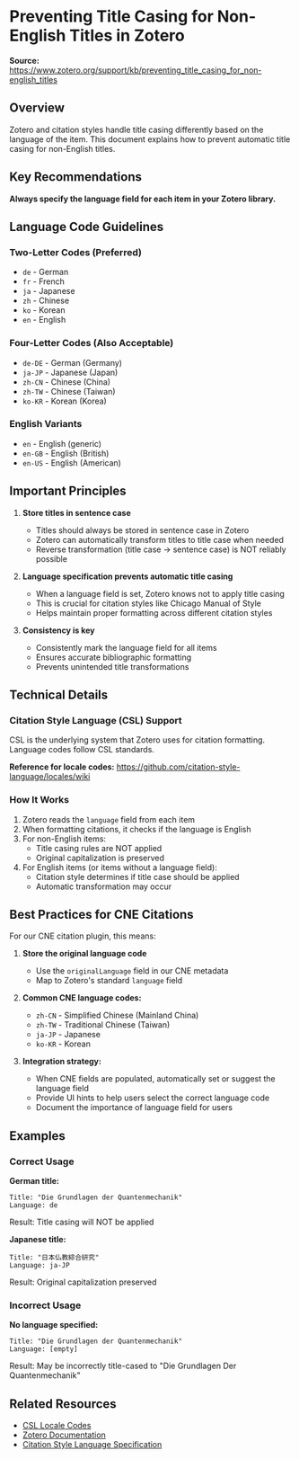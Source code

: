 # Preventing Title Casing for Non-English Titles in Zotero

**Source:** https://www.zotero.org/support/kb/preventing_title_casing_for_non-english_titles

## Overview

Zotero and citation styles handle title casing differently based on the language of the item. This document explains how to prevent automatic title casing for non-English titles.

## Key Recommendations

**Always specify the language field for each item in your Zotero library.**

## Language Code Guidelines

### Two-Letter Codes (Preferred)
- `de` - German
- `fr` - French
- `ja` - Japanese
- `zh` - Chinese
- `ko` - Korean
- `en` - English

### Four-Letter Codes (Also Acceptable)
- `de-DE` - German (Germany)
- `ja-JP` - Japanese (Japan)
- `zh-CN` - Chinese (China)
- `zh-TW` - Chinese (Taiwan)
- `ko-KR` - Korean (Korea)

### English Variants
- `en` - English (generic)
- `en-GB` - English (British)
- `en-US` - English (American)

## Important Principles

1. **Store titles in sentence case**
   - Titles should always be stored in sentence case in Zotero
   - Zotero can automatically transform titles to title case when needed
   - Reverse transformation (title case → sentence case) is NOT reliably possible

2. **Language specification prevents automatic title casing**
   - When a language field is set, Zotero knows not to apply title casing
   - This is crucial for citation styles like Chicago Manual of Style
   - Helps maintain proper formatting across different citation styles

3. **Consistency is key**
   - Consistently mark the language field for all items
   - Ensures accurate bibliographic formatting
   - Prevents unintended title transformations

## Technical Details

### Citation Style Language (CSL) Support

CSL is the underlying system that Zotero uses for citation formatting. Language codes follow CSL standards.

**Reference for locale codes:**
https://github.com/citation-style-language/locales/wiki

### How It Works

1. Zotero reads the `language` field from each item
2. When formatting citations, it checks if the language is English
3. For non-English items:
   - Title casing rules are NOT applied
   - Original capitalization is preserved
4. For English items (or items without a language field):
   - Citation style determines if title case should be applied
   - Automatic transformation may occur

## Best Practices for CNE Citations

For our CNE citation plugin, this means:

1. **Store the original language code**
   - Use the `originalLanguage` field in our CNE metadata
   - Map to Zotero's standard `language` field

2. **Common CNE language codes:**
   - `zh-CN` - Simplified Chinese (Mainland China)
   - `zh-TW` - Traditional Chinese (Taiwan)
   - `ja-JP` - Japanese
   - `ko-KR` - Korean

3. **Integration strategy:**
   - When CNE fields are populated, automatically set or suggest the language field
   - Provide UI hints to help users select the correct language code
   - Document the importance of language field for users

## Examples

### Correct Usage

**German title:**
```
Title: "Die Grundlagen der Quantenmechanik"
Language: de
```
Result: Title casing will NOT be applied

**Japanese title:**
```
Title: "日本仏教綜合研究"
Language: ja-JP
```
Result: Original capitalization preserved

### Incorrect Usage

**No language specified:**
```
Title: "Die Grundlagen der Quantenmechanik"
Language: [empty]
```
Result: May be incorrectly title-cased to "Die Grundlagen Der Quantenmechanik"

## Related Resources

- [CSL Locale Codes](https://github.com/citation-style-language/locales/wiki)
- [Zotero Documentation](https://www.zotero.org/support/)
- [Citation Style Language Specification](https://citationstyles.org/)
